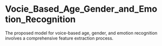 # Vocie_Based_Age_Gender_and_Emotion_Recognition
The proposed model for voice-based age, gender, and emotion recognition involves a comprehensive feature extraction process.
